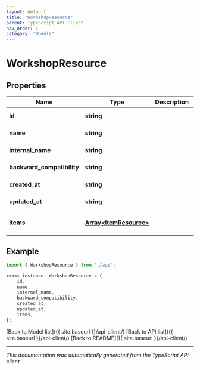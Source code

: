 ```yaml
---
layout: default
title: "WorkshopResource"
parent: TypeScript API Client
nav_order: 1
category: "Models"
---
```


# WorkshopResource


## Properties

Name | Type | Description | Notes
------------ | ------------- | ------------- | -------------
**id** | **string** |  | [default to undefined]
**name** | **string** |  | [default to undefined]
**internal_name** | **string** |  | [default to undefined]
**backward_compatibility** | **string** |  | [default to undefined]
**created_at** | **string** |  | [default to undefined]
**updated_at** | **string** |  | [default to undefined]
**items** | [**Array&lt;ItemResource&gt;**](ItemResource.md) |  | [optional] [default to undefined]

## Example

```typescript
import { WorkshopResource } from './api';

const instance: WorkshopResource = {
    id,
    name,
    internal_name,
    backward_compatibility,
    created_at,
    updated_at,
    items,
};
```

[Back to Model list]({{ site.baseurl }}/api-client/) [Back to API list]({{ site.baseurl }}/api-client/) [Back to README]({{ site.baseurl }}/api-client/)


---

*This documentation was automatically generated from the TypeScript API client.*
